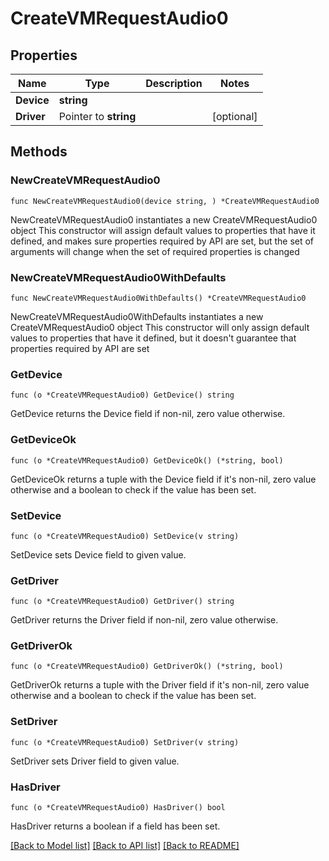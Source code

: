 # CreateVMRequestAudio0

## Properties

Name | Type | Description | Notes
------------ | ------------- | ------------- | -------------
**Device** | **string** |  | 
**Driver** | Pointer to **string** |  | [optional] 

## Methods

### NewCreateVMRequestAudio0

`func NewCreateVMRequestAudio0(device string, ) *CreateVMRequestAudio0`

NewCreateVMRequestAudio0 instantiates a new CreateVMRequestAudio0 object
This constructor will assign default values to properties that have it defined,
and makes sure properties required by API are set, but the set of arguments
will change when the set of required properties is changed

### NewCreateVMRequestAudio0WithDefaults

`func NewCreateVMRequestAudio0WithDefaults() *CreateVMRequestAudio0`

NewCreateVMRequestAudio0WithDefaults instantiates a new CreateVMRequestAudio0 object
This constructor will only assign default values to properties that have it defined,
but it doesn't guarantee that properties required by API are set

### GetDevice

`func (o *CreateVMRequestAudio0) GetDevice() string`

GetDevice returns the Device field if non-nil, zero value otherwise.

### GetDeviceOk

`func (o *CreateVMRequestAudio0) GetDeviceOk() (*string, bool)`

GetDeviceOk returns a tuple with the Device field if it's non-nil, zero value otherwise
and a boolean to check if the value has been set.

### SetDevice

`func (o *CreateVMRequestAudio0) SetDevice(v string)`

SetDevice sets Device field to given value.


### GetDriver

`func (o *CreateVMRequestAudio0) GetDriver() string`

GetDriver returns the Driver field if non-nil, zero value otherwise.

### GetDriverOk

`func (o *CreateVMRequestAudio0) GetDriverOk() (*string, bool)`

GetDriverOk returns a tuple with the Driver field if it's non-nil, zero value otherwise
and a boolean to check if the value has been set.

### SetDriver

`func (o *CreateVMRequestAudio0) SetDriver(v string)`

SetDriver sets Driver field to given value.

### HasDriver

`func (o *CreateVMRequestAudio0) HasDriver() bool`

HasDriver returns a boolean if a field has been set.


[[Back to Model list]](../README.md#documentation-for-models) [[Back to API list]](../README.md#documentation-for-api-endpoints) [[Back to README]](../README.md)



